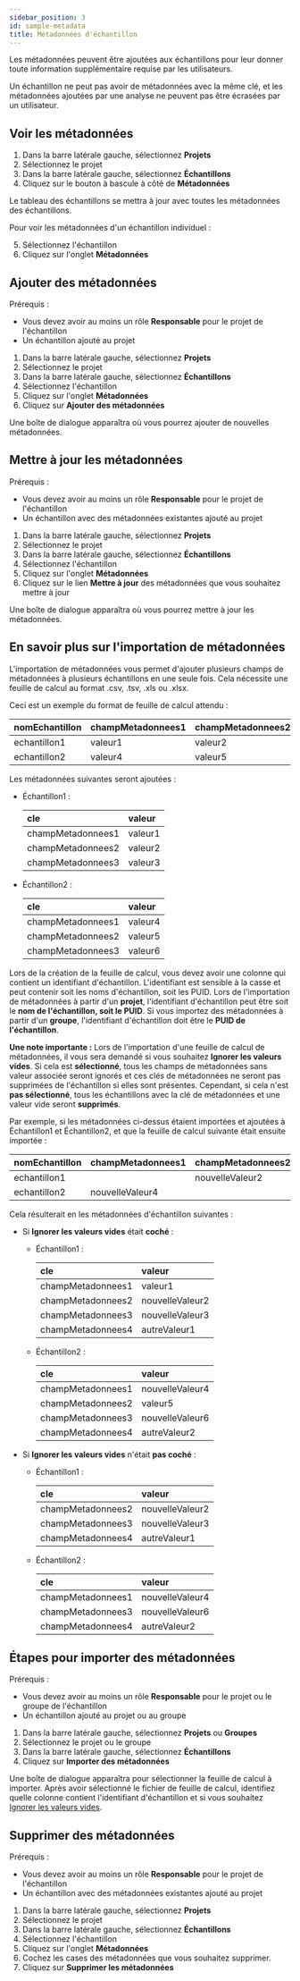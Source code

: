 ```yaml
---
sidebar_position: 3
id: sample-metadata
title: Métadonnées d'échantillon
---
```


Les métadonnées peuvent être ajoutées aux échantillons pour leur donner toute information supplémentaire requise par les utilisateurs.

Un échantillon ne peut pas avoir de métadonnées avec la même clé, et les métadonnées ajoutées par une analyse ne peuvent pas être écrasées par un utilisateur.

## Voir les métadonnées

1. Dans la barre latérale gauche, sélectionnez **Projets**
2. Sélectionnez le projet
3. Dans la barre latérale gauche, sélectionnez **Échantillons**
4. Cliquez sur le bouton à bascule à côté de **Métadonnées**

Le tableau des échantillons se mettra à jour avec toutes les métadonnées des échantillons.

Pour voir les métadonnées d'un échantillon individuel :

5. Sélectionnez l'échantillon
6. Cliquez sur l'onglet **Métadonnées**

## Ajouter des métadonnées

Prérequis :

- Vous devez avoir au moins un rôle **Responsable** pour le projet de l'échantillon
- Un échantillon ajouté au projet

1. Dans la barre latérale gauche, sélectionnez **Projets**
2. Sélectionnez le projet
3. Dans la barre latérale gauche, sélectionnez **Échantillons**
4. Sélectionnez l'échantillon
5. Cliquez sur l'onglet **Métadonnées**
6. Cliquez sur **Ajouter des métadonnées**

Une boîte de dialogue apparaîtra où vous pourrez ajouter de nouvelles métadonnées.

## Mettre à jour les métadonnées

Prérequis :

- Vous devez avoir au moins un rôle **Responsable** pour le projet de l'échantillon
- Un échantillon avec des métadonnées existantes ajouté au projet

1. Dans la barre latérale gauche, sélectionnez **Projets**
2. Sélectionnez le projet
3. Dans la barre latérale gauche, sélectionnez **Échantillons**
4. Sélectionnez l'échantillon
5. Cliquez sur l'onglet **Métadonnées**
6. Cliquez sur le lien **Mettre à jour** des métadonnées que vous souhaitez mettre à jour

Une boîte de dialogue apparaîtra où vous pourrez mettre à jour les métadonnées.

## En savoir plus sur l'importation de métadonnées

L'importation de métadonnées vous permet d'ajouter plusieurs champs de métadonnées à plusieurs échantillons en une seule fois. Cela nécessite une feuille de calcul au format .csv, .tsv, .xls ou .xlsx.

Ceci est un exemple du format de feuille de calcul attendu :

| nomEchantillon | champMetadonnees1 | champMetadonnees2 | champMetadonnees3 |
| :------------- | :---------------- | :---------------- | :---------------- |
| echantillon1   | valeur1           | valeur2           | valeur3           |
| echantillon2   | valeur4           | valeur5           | valeur6           |

Les métadonnées suivantes seront ajoutées :

- Échantillon1 :

  | cle               | valeur  |
  | :---------------- | :------ |
  | champMetadonnees1 | valeur1 |
  | champMetadonnees2 | valeur2 |
  | champMetadonnees3 | valeur3 |

- Échantillon2 :

  | cle               | valeur  |
  | :---------------- | :------ |
  | champMetadonnees1 | valeur4 |
  | champMetadonnees2 | valeur5 |
  | champMetadonnees3 | valeur6 |

Lors de la création de la feuille de calcul, vous devez avoir une colonne qui contient un identifiant d'échantillon. L'identifiant est sensible à la casse et peut contenir soit les noms d'échantillon, soit les PUID. Lors de l'importation de métadonnées à partir d'un **projet**, l'identifiant d'échantillon peut être soit le **nom de l'échantillon, soit le PUID**. Si vous importez des métadonnées à partir d'un **groupe**, l'identifiant d'échantillon doit être le **PUID de l'échantillon**.

**Une note importante :** Lors de l'importation d'une feuille de calcul de métadonnées, il vous sera demandé si vous souhaitez **Ignorer les valeurs vides**. Si cela est **sélectionné**, tous les champs de métadonnées sans valeur associée seront ignorés et ces clés de métadonnées ne seront pas supprimées de l'échantillon si elles sont présentes. Cependant, si cela n'est **pas sélectionné**, tous les échantillons avec la clé de métadonnées et une valeur vide seront **supprimés**.

Par exemple, si les métadonnées ci-dessus étaient importées et ajoutées à Échantillon1 et Échantillon2, et que la feuille de calcul suivante était ensuite importée :

| nomEchantillon | champMetadonnees1 | champMetadonnees2 | champMetadonnees3 | champMetadonnees4 |
| :------------- | :---------------- | :---------------- | :---------------- | :---------------- |
| echantillon1   |                   | nouvelleValeur2   | nouvelleValeur3   | autreValeur1      |
| echantillon2   | nouvelleValeur4   |                   | nouvelleValeur6   | autreValeur2      |

Cela résulterait en les métadonnées d'échantillon suivantes :

- Si **Ignorer les valeurs vides** était **coché** :

  - Échantillon1 :

    | cle               | valeur          |
    | :---------------- | :-------------- |
    | champMetadonnees1 | valeur1         |
    | champMetadonnees2 | nouvelleValeur2 |
    | champMetadonnees3 | nouvelleValeur3 |
    | champMetadonnees4 | autreValeur1    |

  - Échantillon2 :

    | cle               | valeur          |
    | :---------------- | :-------------- |
    | champMetadonnees1 | nouvelleValeur4 |
    | champMetadonnees2 | valeur5         |
    | champMetadonnees3 | nouvelleValeur6 |
    | champMetadonnees4 | autreValeur2    |

- Si **Ignorer les valeurs vides** n'était **pas coché** :

  - Échantillon1 :

    | cle               | valeur          |
    | :---------------- | :-------------- |
    | champMetadonnees2 | nouvelleValeur2 |
    | champMetadonnees3 | nouvelleValeur3 |
    | champMetadonnees4 | autreValeur1    |

  - Échantillon2 :

    | cle               | valeur          |
    | :---------------- | :-------------- |
    | champMetadonnees1 | nouvelleValeur4 |
    | champMetadonnees3 | nouvelleValeur6 |
    | champMetadonnees4 | autreValeur2    |

## Étapes pour importer des métadonnées

Prérequis :

- Vous devez avoir au moins un rôle **Responsable** pour le projet ou le groupe de l'échantillon
- Un échantillon ajouté au projet ou au groupe

1. Dans la barre latérale gauche, sélectionnez **Projets** ou **Groupes**
2. Sélectionnez le projet ou le groupe
3. Dans la barre latérale gauche, sélectionnez **Échantillons**
4. Cliquez sur **Importer des métadonnées**

Une boîte de dialogue apparaîtra pour sélectionner la feuille de calcul à importer. Après avoir sélectionné le fichier de feuille de calcul, identifiez quelle colonne contient l'identifiant d'échantillon et si vous souhaitez [Ignorer les valeurs vides](sample-metadata#learn-about-importing-metadata).

## Supprimer des métadonnées

Prérequis :

- Vous devez avoir au moins un rôle **Responsable** pour le projet de l'échantillon
- Un échantillon avec des métadonnées existantes ajouté au projet

1. Dans la barre latérale gauche, sélectionnez **Projets**
2. Sélectionnez le projet
3. Dans la barre latérale gauche, sélectionnez **Échantillons**
4. Sélectionnez l'échantillon
5. Cliquez sur l'onglet **Métadonnées**
6. Cochez les cases des métadonnées que vous souhaitez supprimer.
7. Cliquez sur **Supprimer les métadonnées**
